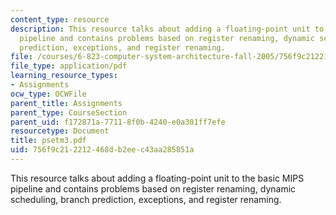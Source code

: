 ```yaml
---
content_type: resource
description: This resource talks about adding a floating-point unit to the basic MIPS
  pipeline and contains problems based on register renaming, dynamic scheduling, branch
  prediction, exceptions, and register renaming.
file: /courses/6-823-computer-system-architecture-fall-2005/756f9c212212468db2eec43aa285851a_psetm3.pdf
file_type: application/pdf
learning_resource_types:
- Assignments
ocw_type: OCWFile
parent_title: Assignments
parent_type: CourseSection
parent_uid: f172871a-7711-8f0b-4240-e0a301ff7efe
resourcetype: Document
title: psetm3.pdf
uid: 756f9c21-2212-468d-b2ee-c43aa285851a
---
```

This resource talks about adding a floating-point unit to the basic MIPS pipeline and contains problems based on register renaming, dynamic scheduling, branch prediction, exceptions, and register renaming.

